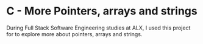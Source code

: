 # C - More Pointers, arrays and strings

During Full Stack Software Engineering studies at ALX, I used this project
for to explore more about pointers, arrays and strings.
